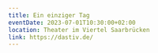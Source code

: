 ```yaml
---
title: Ein einziger Tag
eventDate: 2023-07-01T10:30:00+02:00
location: Theater im Viertel Saarbrücken
link: https://dastiv.de/
---
```

